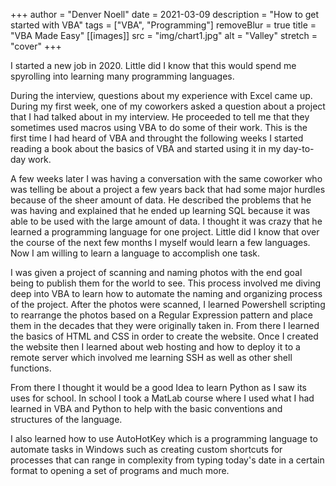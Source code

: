 +++
author = "Denver Noell"
date = 2021-03-09
description = "How to get started with VBA"
tags = ["VBA", "Programming"]
removeBlur = true
title = "VBA Made Easy"
[[images]]
  src = "img/chart1.jpg"
  alt = "Valley"
  stretch = "cover"
+++

I started a new job in 2020. Little did I know that this would spend me spyrolling into learning many programming languages.

During the interview, questions about my experience with Excel came up. During my first week, one of my coworkers asked a question about a project that I had talked about in my interview. He proceeded to tell me that they sometimes used macros using VBA to do some of their work. This is the first time I had heard of VBA and throught the following weeks I started reading a book about the basics of VBA and started using it in my day-to-day work.

A few weeks later I was having a conversation with the same coworker who was telling be about a project a few years back that had some major hurdles because of the sheer amount of data. He described the problems that he was having and explained that he ended up learning SQL because it was able to be used with the large amount of data. I thought it was crazy that he learned a programming language for one project. Little did I know that over the course of the next few months I myself would learn a few languages. Now I am willing to learn a language to accomplish one task.

I was given a project of scanning and naming photos with the end goal being to publish them for the world to see. This process involved me diving deep into VBA to learn how to automate the naming and organizing process of the project. After the photos were scanned, I learned Powershell scripting to rearrange the photos based on a Regular Expression pattern and place them in the decades that they were originally taken in. From there I learned the basics of HTML and CSS in order to create the website. Once I created the website then I learned about web hosting and how to deploy it to a remote server which involved me learning SSH as well as other shell functions.

From there I thought it would be a good Idea to learn Python as I saw its uses for school. In school I took a MatLab course where I used what I had learned in VBA and Python to help with the basic conventions and structures of the language.

I also learned how to use AutoHotKey which is a programming language to automate tasks in Windows such as creating custom shortcuts for processes that can range in complexity from typing today's date in a certain format to opening a set of programs and much more.
